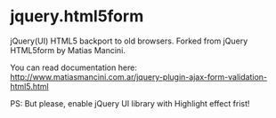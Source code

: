 jquery.html5form
===============

jQuery(UI) HTML5 backport to old browsers. Forked from jQuery HTML5form by Matias Mancini.

You can read documentation here: http://www.matiasmancini.com.ar/jquery-plugin-ajax-form-validation-html5.html

PS: But please, enable jQuery UI library with Highlight effect frist!
